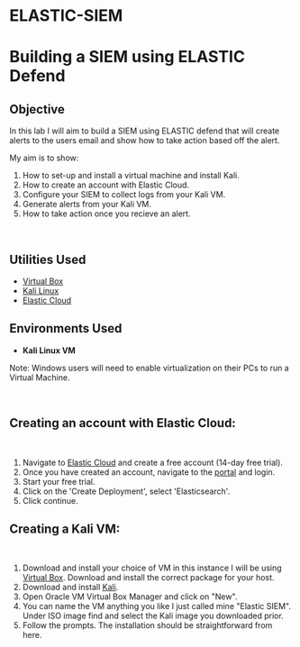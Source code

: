 # ELASTIC-SIEM

<h1>Building a SIEM using ELASTIC Defend</h1>


<h2>Objective</h2>

In this lab I will aim to build a SIEM using ELASTIC defend that will create alerts to the users email and show how to take action based off the alert.

My aim is to show:

1. How to set-up and install a virtual machine and install Kali.
2. How to create an account with Elastic Cloud.
3. Configure your SIEM to collect logs from your Kali VM.
4. Generate alerts from your Kali VM.
5. How to take action once you recieve an alert.
   
<br />


<h2>Utilities Used</h2>

- [Virtual Box](https://www.virtualbox.org/wiki/Downloads)
- [Kali Linux](https://www.kali.org/get-kali/#kali-installer-images)
- [Elastic Cloud](https://cloud.elastic.co/login?redirectTo=%2Fhome)

<h2>Environments Used </h2>

- <b>Kali Linux VM</b>

Note: Windows users will need to enable virtualization on their PCs to run a Virtual Machine. 
  
<br />

<h2>Creating an account with Elastic Cloud:</h2>
<br />

1. Navigate to [Elastic Cloud](https://cloud.elastic.co/login?redirectTo=%2Fhome) and create a free account (14-day free trial).
2. Once you have created an account, navigate to the [portal](https://cloud.elastic.co/login?redirectTo=%2Fhome) and login.
3. Start your free trial.
4. Click on the 'Create Deployment', select 'Elasticsearch'.
5. Click continue.

<h2>Creating a Kali VM:</h2>
<br />

1. Download and install your choice of VM in this instance I will be using [Virtual Box](https://www.virtualbox.org/wiki/Downloads). Download and install the correct package for your host.
2. Download and install [Kali](https://www.kali.org/get-kali/#kali-installer-images).
3. Open Oracle VM Virtual Box Manager and click on "New".
4. You can name the VM anything you like I just called mine "Elastic SIEM". Under ISO image find and select the Kali image you downloaded prior.
5. Follow the prompts. The installation should be straightforward from here.



